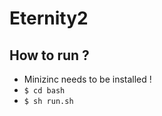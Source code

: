 # Eternity2

## How to run ?
- Minizinc needs to be installed !
- ```$ cd bash ```
- ```$ sh run.sh ```